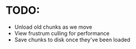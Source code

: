 # TODO:

- Unload old chunks as we move
- View frustrum culling for performance
- Save chunks to disk once they've been loaded
